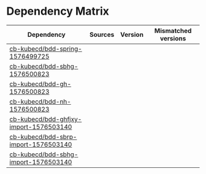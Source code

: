 # Dependency Matrix

Dependency | Sources | Version | Mismatched versions
---------- | ------- | ------- | -------------------
[cb-kubecd/bdd-spring-1576499725](https://github.com/cb-kubecd/bdd-spring-1576499725.git) |  | []() | 
[cb-kubecd/bdd-sbhg-1576500823](https://github.com/cb-kubecd/bdd-sbhg-1576500823.git) |  | []() | 
[cb-kubecd/bdd-gh-1576500823](https://github.com/cb-kubecd/bdd-gh-1576500823.git) |  | []() | 
[cb-kubecd/bdd-nh-1576500823](https://github.com/cb-kubecd/bdd-nh-1576500823.git) |  | []() | 
[cb-kubecd/bdd-ghfjxy-import-1576503140](https://github.com/cb-kubecd/bdd-ghfjxy-import-1576503140.git) |  | []() | 
[cb-kubecd/bdd-sbrp-import-1576503140](https://github.com/cb-kubecd/bdd-sbrp-import-1576503140.git) |  | []() | 
[cb-kubecd/bdd-sbhg-import-1576503140](https://github.com/cb-kubecd/bdd-sbhg-import-1576503140.git) |  | []() | 
